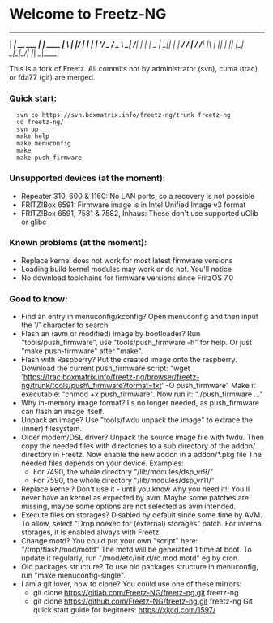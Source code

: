 # Welcome to Freetz-NG

 _____              _            _   _  ____
|  ___| __ ___  ___| |_ ____    | \ | |/ ___|
| |_ | '__/ _ \/ _ \ __|_  /____|  \| | |  _
|  _|| | |  __/  __/ |_ / /_____| |\  | |_| |
|_|  |_|  \___|\___|\__/___|    |_| \_|\____|


This is a fork of Freetz.
All commits not by administrator (svn),
cuma (trac) or fda77 (git) are merged.

### Quick start:
```
  svn co https://svn.boxmatrix.info/freetz-ng/trunk freetz-ng
  cd freetz-ng/
  svn up
  make help
  make menuconfig
  make
  make push-firmware
```

### Unsupported devices (at the moment):
  * Repeater 310, 600 & 1160: No LAN ports, so a recovery is not possible
  * FRITZ!Box 6591: Firmware image is in Intel Unified Image v3 format
  * FRITZ!Box 6591, 7581 & 7582, Inhaus: These don't use supported uClib or glibc

### Known problems (at the moment):
  * Replace kernel does not work for most latest firmware versions
  * Loading build kernel modules may work or do not. You'll notice
  * No download toolchains for firmware versions since FritzOS 7.0

### Good to know:
  * Find an entry in menuconfig/kconfig?
    Open menuconfig and then input the '/' character to search.
  * Flash an (avm or modified) image by bootloader?
    Run "tools/push\_firmware", use "tools/push\_firmware -h" for help.
    Or just "make push-firmware" after "make".
  * Flash with Raspberry?
    Put the created image onto the raspberry. Download the current push\_firmware script:
    "wget 'https://trac.boxmatrix.info/freetz-ng/browser/freetz-ng/trunk/tools/push\_firmware?format=txt' -O push\_firmware"
    Make it executable: "chmod +x push\_firmware". Now run it: "./push\_firmware ..."
  * Why in-memory image format?
    I's no longer needed, as push\_firmware can flash an image itself.
  * Unpack an image?
    Use "tools/fwdu unpack the.image" to extrace the (inner) filesystem.
  * Older modem/DSL driver?
    Unpack the source image file with fwdu. Then copy the needed files
    with directories to a sub directory of the addon/ directory in Freetz.
    Now enable the new addon in a addon/*.pkg file
    The needed files depends on your device. Examples:
     - For 7490, the whole directory "/lib/modules/dsp\_vr9/"
     - For 7590, the whole directory "/lib/modules/dsp\_vr11/"
  * Replace kernel?
    Don't use it - until you know why you need it!!
    You'll never have an kernel as expected by avm. Maybe some patches
    are missing, maybe some options are not selected as avm intended.
  * Execute files on storages?
    Disabled by default since some time by AVM. To allow,
    select "Drop noexec for (external) storages" patch.
    For internal storages, it is enabled always with Freetz!
  * Change motd?
    You could put your own "script" here: "/tmp/flash/mod/motd"
    The motd will be generated 1 time at boot. To update it
    regularly, run "/mod/etc/init.d/rc.mod motd" eg by cron.
  * Old packages structure?
    To use old packages structure in menuconfig, run "make menuconfig-single".
  * I am a git lover, how to clone?
    You could use one of these mirrors:
     - git clone https://gitlab.com/Freetz-NG/freetz-ng.git freetz-ng
     - git clone https://github.com/Freetz-NG/freetz-ng.git freetz-ng
    Git quick start guide for begitners: https://xkcd.com/1597/

